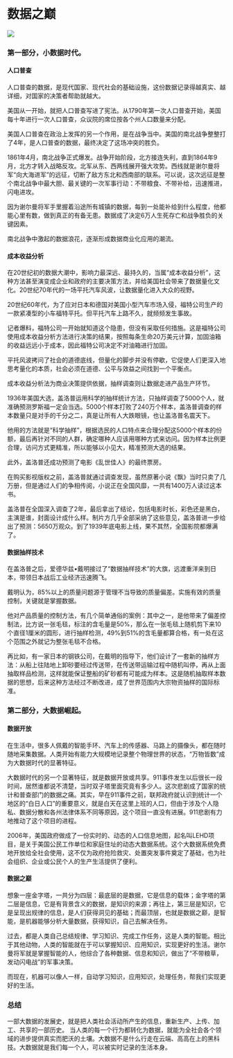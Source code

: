 # 数据之巅


 ![](http://ubtcn.huaimingxiang.site:8830/images/2022/01/08/20220108143430.png)
### 第一部分，小数据时代。
 
 #### 人口普查
人口普查的数据，是现代国家、现代社会的基础设施，这份数据记录得越真实、越详细，对国家的决策者帮助就越大。
 
美国从一开始，就把人口普查写进了宪法。从1790年第一次人口普查开始，美国每十年进行一次人口普查，众议院的席位按各个州人口数量来分配。
 
美国人口普查在政治上发挥的另一个作用，是在战争当中。美国的南北战争整整打了4年，是人口普查的数据，最终决定了这场冲突的胜负。
 
1861年4月，南北战争正式爆发。战争开始阶段，北方接连失利，直到1864年9月，北方才转入战略反攻。北军从东、西两线展开强大攻势。西线就是谢尔曼将军“向大海进军”的远征，切断了敌方东北和西南部的联系。可以说，这次远征是整个南北战争中最大胆、最关键的一次军事行动：不带粮食、不带补给，迅速推进，闪电进攻。
 
因为谢尔曼将军手里握着沿途所有城镇的数据，每到一处能补给到什么程度，他都能心里有数，做到真正的有备无患。数据成了决定6万人生死存亡和战争胜负的关键因素。
 
南北战争中激起的数据浪花，逐渐形成数据商业化应用的潮流。
 
  #### 成本收益分析
在20世纪初的数据大潮中，影响力最深远、最持久的，当属“成本收益分析”，这种方法甚至演变成企业和政府的主要决策方法，并给美国社会带来了数据量化文化。20世纪70年代的一场平托汽车风波，让数据量化进入大众的视野。
 
20世纪60年代，为了应对日本和德国对美国小型汽车市场入侵，福特公司生产的一款紧凑型的小车福特平托。但平托汽车上路不久，就频频发生事故。
 
记者爆料，福特公司一开始就知道这个隐患，但没有采取任何措施。这是福特公司使用成本收益分析方法进行决策的结果，按照每条生命20万美元计算，加固油箱的收益远远小于成本，因此福特公司决定不对油箱进行加固。
 
平托风波拷问了社会的道德底线，但量化的脚步并没有停歇，它促使人们更深入地思考量化的本质，社会必须在道德、公平与效益之间找到一个平衡点。
 
成本收益分析法为商业决策提供依据，抽样调查则让数据走进产品生产环节。
 
1936年美国大选，盖洛普运用科学的抽样统计方法，只抽样调查了5000个人，就准确预测罗斯福一定会当选。5000个样本打败了240万个样本，盖洛普调查的样本数量只是对手的千分之二，真是让所有人大跌眼镜，也让盖洛普名震天下。
 
他用的方法就是“科学抽样”，根据选民的人口特点来合理分配这5000个样本的份额，最后再针对不同的人群，确定哪种人应该用哪种方式来访问。因为样本比例更合理，访问方式更精准，所以能够以小见大，精准预测大选的结果。
 
此外，盖洛普还成功预测了电影《乱世佳人》的最终票房。
 
在购买影视版权之前，盖洛普就通过调查发现，虽然原著小说《飘》当时只卖了几万册，但是通过人们的争相传阅，小说正在全国风靡，一共有1400万人读过这本书。
 
盖洛普在全国深入调查了2年，最后拿出了结论，包括电影时长，彩色还是黑白，主演是谁，封面设计成什么样。制片方几乎全部采纳了这些意见，盖洛普进一步给出了预测：5650万观众。到了1939年底电影上线，果不其然，全国影院都爆满了。
 
  #### 数据抽样技术
在盖洛普之后，爱德华兹•戴明接过了“数据抽样技术”的大旗，远渡重洋来到日本，带领日本战后工业经济迅速腾飞。
 
戴明认为，85%以上的质量问题源于管理不当导致的质量偏差。实施有效的质量控制，关键就是掌握数据。
 
他对产品质量的控制方法，有几个简单通俗的案例：其中之一，是他带来了偏差控制法，比方说一张毛毯，标注的含毛量是50%，那么在一张毛毯上随机剪下来10个直径1厘米的圆形，进行抽样检测，49%到51%的含毛量都算合格，有一处在这个范围之外就记为整张毛毯不合格。
 
再比如，有一家日本的钢铁公司，在戴明的指导下，他们设计了一套新的抽样方法：从船上往陆地上卸砂要经过传送带，在传送带运输过程中随机叫停，再从上面抽取样品检测，这样就能保证整船的矿砂都有可能成为样本。这是随机抽取样本数据的思想，后来这种方法经过不断改进，成了世界范围内大宗物资抽样的国际标准。
 
 
### 第二部分，大数据崛起。
 
   #### 数据开放
在生活中，很多人佩戴的智能手环、汽车上的传感器、马路上的摄像头，都在随时随地采集数据。人类开始有能力大规模地记录整个物理世界的状态，“万物皆数”成为大数据时代的显著特征。
 
大数据时代的另一个显著特征，就是数据开放或共享。911事件发生以后很长一段时间，居然谁都说不清楚，当时双子塔里面究竟有多少人。这次悲剧成了国家的统计和普查部门的数据之痛。其实，早在911事件之前，联邦政府就认识到统计一个地区的“白日人口”的重要意义，就是白天在这里上班的人口，但由于涉及个人隐私、数据分散和各州法律体系不同等原因，这个项目一直没有进展。911悲剧有力地推动了这个项目的进程。
 
2006年，美国政府做成了一份实时的、动态的人口信息地图，起名叫LEHD项目，是关于美国公民工作单位和家庭住址的动态大数据系统。这个大数据系统免费地开放给全社会使用，这不仅为政府抢险救灾、处置突发事件奠定了基础，也为社会组织、企业或公民个人的生产生活提供了便利。
 
   #### 数据之巅
想象一座金字塔，一共分为四层：最底层的是数据，它是信息的载体；金字塔的第二层是信息，它是有背景含义的数据，是知识的来源；再往上，第三层是知识，它是呈现出规律的信息，是人们获得洞见的基础；而最顶层，也就是数据之巅，是智能，是机器能够分析大量数据，获得知识，自己去解决任务。
 
过去，都是人类自己总结规律、学习知识、完成工作任务，这是人类的智能。相比于其他动物，人类的智能就在于可以掌握知识、应用知识，实现更好的生活。谢尔曼将军就是掌握智能的人，他综合了各种数据、信息和知识，做出了“不带粮草，发动闪电战”的军事决策。
 
而现在，机器可以像人一样，自动学习知识，应用知识，处理任务，帮我们实现更好的生活。
 
   ### 总结
一部大数据的发展史，就是把人类社会活动所产生的信息，重新生产、上传、加工、共享的一部历史。 当人类的每一个行为都转化为数据，就能为全社会各个领域的进步提供真实而肥沃的土壤。大数据不是什么行走在云端、高高在上的黑科技。大数据就是我们每一个人，可以被实时记录的生活本身。






